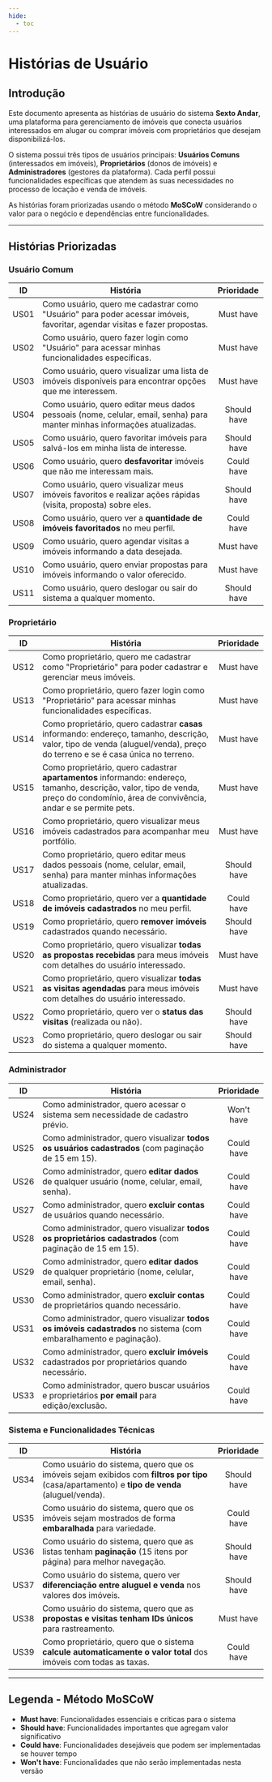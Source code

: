 ```yaml
---
hide:
  - toc
---
```


# Histórias de Usuário

## Introdução

Este documento apresenta as histórias de usuário do sistema **Sexto Andar**, uma plataforma para gerenciamento de imóveis que conecta usuários interessados em alugar ou comprar imóveis com proprietários que desejam disponibilizá-los.

O sistema possui três tipos de usuários principais: **Usuários Comuns** (interessados em imóveis), **Proprietários** (donos de imóveis) e **Administradores** (gestores da plataforma). Cada perfil possui funcionalidades específicas que atendem às suas necessidades no processo de locação e venda de imóveis.

As histórias foram priorizadas usando o método **MoSCoW** considerando o valor para o negócio e dependências entre funcionalidades.

---

## Histórias Priorizadas

### Usuário Comum

| ID | História | Prioridade |
|----|---------|:-----------:|
| US01 | Como usuário, quero me cadastrar como "Usuário" para poder acessar imóveis, favoritar, agendar visitas e fazer propostas. | Must have |
| US02 | Como usuário, quero fazer login como "Usuário" para acessar minhas funcionalidades específicas. | Must have |
| US03 | Como usuário, quero visualizar uma lista de imóveis disponíveis para encontrar opções que me interessem. | Must have |
| US04 | Como usuário, quero editar meus dados pessoais (nome, celular, email, senha) para manter minhas informações atualizadas. | Should have |
| US05 | Como usuário, quero favoritar imóveis para salvá-los em minha lista de interesse. | Should have |
| US06 | Como usuário, quero **desfavoritar** imóveis que não me interessam mais. | Could have |
| US07 | Como usuário, quero visualizar meus imóveis favoritos e realizar ações rápidas (visita, proposta) sobre eles. | Should have |
| US08 | Como usuário, quero ver a **quantidade de imóveis favoritados** no meu perfil. | Could have |
| US09 | Como usuário, quero agendar visitas a imóveis informando a data desejada. | Must have |
| US10 | Como usuário, quero enviar propostas para imóveis informando o valor oferecido. | Must have |
| US11 | Como usuário, quero deslogar ou sair do sistema a qualquer momento. | Should have |

### Proprietário

| ID | História | Prioridade |
|----|---------|:-----------:|
| US12 | Como proprietário, quero me cadastrar como "Proprietário" para poder cadastrar e gerenciar meus imóveis. | Must have |
| US13 | Como proprietário, quero fazer login como "Proprietário" para acessar minhas funcionalidades específicas. | Must have |
| US14 | Como proprietário, quero cadastrar **casas** informando: endereço, tamanho, descrição, valor, tipo de venda (aluguel/venda), preço do terreno e se é casa única no terreno. | Must have |
| US15 | Como proprietário, quero cadastrar **apartamentos** informando: endereço, tamanho, descrição, valor, tipo de venda, preço do condomínio, área de convivência, andar e se permite pets. | Must have |
| US16 | Como proprietário, quero visualizar meus imóveis cadastrados para acompanhar meu portfólio. | Must have |
| US17 | Como proprietário, quero editar meus dados pessoais (nome, celular, email, senha) para manter minhas informações atualizadas. | Should have |
| US18 | Como proprietário, quero ver a **quantidade de imóveis cadastrados** no meu perfil. | Could have |
| US19 | Como proprietário, quero **remover imóveis** cadastrados quando necessário. | Should have |
| US20 | Como proprietário, quero visualizar **todas as propostas recebidas** para meus imóveis com detalhes do usuário interessado. | Must have |
| US21 | Como proprietário, quero visualizar **todas as visitas agendadas** para meus imóveis com detalhes do usuário interessado. | Must have |
| US22 | Como proprietário, quero ver o **status das visitas** (realizada ou não). | Should have |
| US23 | Como proprietário, quero deslogar ou sair do sistema a qualquer momento. | Should have |

### Administrador

| ID | História | Prioridade |
|----|---------|:-----------:|
| US24 | Como administrador, quero acessar o sistema sem necessidade de cadastro prévio. | Won't have |
| US25 | Como administrador, quero visualizar **todos os usuários cadastrados** (com paginação de 15 em 15). | Could have |
| US26 | Como administrador, quero **editar dados** de qualquer usuário (nome, celular, email, senha). | Could have |
| US27 | Como administrador, quero **excluir contas** de usuários quando necessário. | Could have |
| US28 | Como administrador, quero visualizar **todos os proprietários cadastrados** (com paginação de 15 em 15). | Could have |
| US29 | Como administrador, quero **editar dados** de qualquer proprietário (nome, celular, email, senha). | Could have |
| US30 | Como administrador, quero **excluir contas** de proprietários quando necessário. | Could have |
| US31 | Como administrador, quero visualizar **todos os imóveis cadastrados** no sistema (com embaralhamento e paginação). | Could have |
| US32 | Como administrador, quero **excluir imóveis** cadastrados por proprietários quando necessário. | Could have |
| US33 | Como administrador, quero buscar usuários e proprietários **por email** para edição/exclusão. | Could have |

### Sistema e Funcionalidades Técnicas

| ID | História | Prioridade |
|----|---------|:-----------:|
| US34 | Como usuário do sistema, quero que os imóveis sejam exibidos com **filtros por tipo** (casa/apartamento) e **tipo de venda** (aluguel/venda). | Should have |
| US35 | Como usuário do sistema, quero que os imóveis sejam mostrados de forma **embaralhada** para variedade. | Could have |
| US36 | Como usuário do sistema, quero que as listas tenham **paginação** (15 itens por página) para melhor navegação. | Should have |
| US37 | Como usuário do sistema, quero ver **diferenciação entre aluguel e venda** nos valores dos imóveis. | Should have |
| US38 | Como usuário do sistema, quero que as **propostas e visitas tenham IDs únicos** para rastreamento. | Must have |
| US39 | Como proprietário, quero que o sistema **calcule automaticamente o valor total** dos imóveis com todas as taxas. | Could have |

---

## Legenda - Método MoSCoW

- **Must have**: Funcionalidades essenciais e críticas para o sistema
- **Should have**: Funcionalidades importantes que agregam valor significativo
- **Could have**: Funcionalidades desejáveis que podem ser implementadas se houver tempo
- **Won't have**: Funcionalidades que não serão implementadas nesta versão
